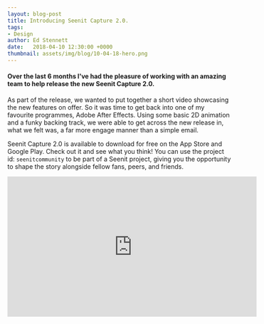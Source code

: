 ```yaml
---
layout: blog-post
title: Introducing Seenit Capture 2.0.
tags:
- Design
author: Ed Stennett
date:   2018-04-10 12:30:00 +0000
thumbnail: assets/img/blog/10-04-18-hero.png
---
```


#### Over the last 6 months I've had the pleasure of working with an amazing team to help release the new Seenit Capture 2.0.

As part of the release, we wanted to put together a short video showcasing the new features on offer. So it was time to get back into one of my favourite programmes, Adobe After Effects. Using some basic 2D animation and a funky backing track, we were able to get across the new release in, what we felt was, a far more engage manner than a simple email.

Seenit Capture 2.0 is available to download for free on the App Store and Google Play. Check out it and see what you think! You can use the project id: `seenitcommunity` to be part of a Seenit project, giving you the opportunity to shape the story alongside fellow fans, peers, and friends.

<div align="center">
    <iframe width="560" height="315" src="https://www.youtube.com/embed/I9DKm_h5cB4?rel=0&amp;showinfo=0" frameborder="0" allow="autoplay; encrypted-media" allowfullscreen></iframe>
</div>